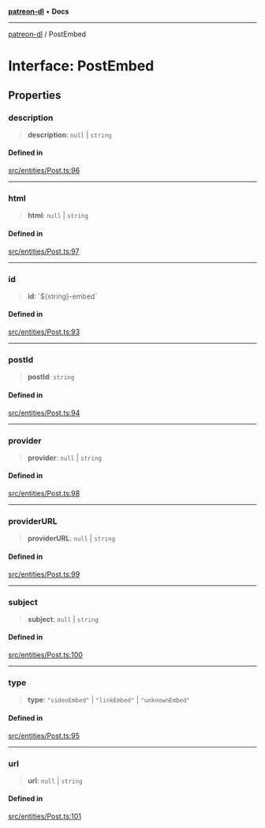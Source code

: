 [**patreon-dl**](../README.md) • **Docs**

***

[patreon-dl](../README.md) / PostEmbed

# Interface: PostEmbed

## Properties

### description

> **description**: `null` \| `string`

#### Defined in

[src/entities/Post.ts:96](https://github.com/patrickkfkan/patreon-dl/blob/3799c917b21e82ba47bd4fda974130f074846e4a/src/entities/Post.ts#L96)

***

### html

> **html**: `null` \| `string`

#### Defined in

[src/entities/Post.ts:97](https://github.com/patrickkfkan/patreon-dl/blob/3799c917b21e82ba47bd4fda974130f074846e4a/src/entities/Post.ts#L97)

***

### id

> **id**: \`$\{string\}-embed\`

#### Defined in

[src/entities/Post.ts:93](https://github.com/patrickkfkan/patreon-dl/blob/3799c917b21e82ba47bd4fda974130f074846e4a/src/entities/Post.ts#L93)

***

### postId

> **postId**: `string`

#### Defined in

[src/entities/Post.ts:94](https://github.com/patrickkfkan/patreon-dl/blob/3799c917b21e82ba47bd4fda974130f074846e4a/src/entities/Post.ts#L94)

***

### provider

> **provider**: `null` \| `string`

#### Defined in

[src/entities/Post.ts:98](https://github.com/patrickkfkan/patreon-dl/blob/3799c917b21e82ba47bd4fda974130f074846e4a/src/entities/Post.ts#L98)

***

### providerURL

> **providerURL**: `null` \| `string`

#### Defined in

[src/entities/Post.ts:99](https://github.com/patrickkfkan/patreon-dl/blob/3799c917b21e82ba47bd4fda974130f074846e4a/src/entities/Post.ts#L99)

***

### subject

> **subject**: `null` \| `string`

#### Defined in

[src/entities/Post.ts:100](https://github.com/patrickkfkan/patreon-dl/blob/3799c917b21e82ba47bd4fda974130f074846e4a/src/entities/Post.ts#L100)

***

### type

> **type**: `"videoEmbed"` \| `"linkEmbed"` \| `"unknownEmbed"`

#### Defined in

[src/entities/Post.ts:95](https://github.com/patrickkfkan/patreon-dl/blob/3799c917b21e82ba47bd4fda974130f074846e4a/src/entities/Post.ts#L95)

***

### url

> **url**: `null` \| `string`

#### Defined in

[src/entities/Post.ts:101](https://github.com/patrickkfkan/patreon-dl/blob/3799c917b21e82ba47bd4fda974130f074846e4a/src/entities/Post.ts#L101)
